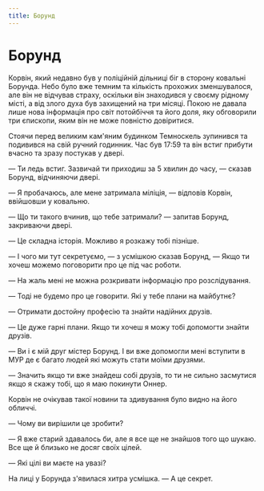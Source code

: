 ```yaml
---
title: Борунд
---
```


# Борунд 
 
Корвін, який недавно був у поліційній дільниці біг в сторону ковальні Борунда. Небо було вже темним та кількість прохожих зменшувалося, але він не відчував страху, оскільки він знаходився у своєму рідному місті, а від злого духа був захищений на три місяці. Покою не давала лише нова інформація про світ потойбіччя та його доля, яку обговорили три єпископи, яким він не може повністю довіритися. 

Стоячи перед великим кам'яним будинком Темноскель зупинився та подивився на свій ручний годинник. Час був 17:59 та він встиг прибути вчасно та зразу постукав у двері.

— Ти ледь встиг. Зазвичай ти приходиш за 5 хвилин до часу, — сказав Борунд, відчиняючи двері.

— Я пробачаюсь, але мене затримала міліція, — відповів Корвін, ввійшовши у ковальню.

— Що ти такого вчинив, що тебе затримали? — запитав Борунд, закриваючи двері.

— Це складна історія. Можливо я розкажу тобі пізніше. 

— І чого ми тут секретуємо, — з усмішкою сказав Борунд, — Якщо ти хочеш можемо поговорити про це під час роботи.

— На жаль мені не можна розкривати інформацію про розслідування. 

— Тоді не будемо про це говорити. Які у тебе плани на майбутнє?

— Отримати достойну професію та знайти надійних друзів.

— Це дуже гарні плани. Якщо ти хочеш я можу тобі допомогти знайти друзів.

— Ви і є мій друг містер Борунд. І ви вже допомогли мені вступити в МУР де є багато людей які можуть стати моїми друзями.

— Значить якщо ти вже знайдеш собі друзів, то ти не сильно засмутися якщо я скажу тобі, що я маю покинути Оннер. 

Корвін не очікував такої новини та здивування було видно на його обличчі.

— Чому ви вирішили це зробити?

— Я вже старий здавалось би, але я все ще не знайшов того що шукаю. Все ще й близько не досяг своїх цілей.

— Які цілі ви маєте на увазі?

На лиці у Борунда з'явилася хитра усмішка. — А це секрет.














